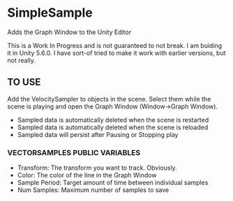 # SimpleSample
Adds the Graph Window to the Unity Editor

This is a Work In Progress and is not guaranteed to not break.
I am buiding it in Unity 5.6.0. I have sort-of tried to make it work with earlier versions, but not really.

## TO USE

Add the VelocitySampler to objects in the scene. Select them while the scene is playing and open the Graph Window (Window->Graph Window).

* Sampled data is automatically deleted when the scene is restarted
* Sampled data is automatically deleted when the scene is reloaded
* Sampled data will persist after Pausing or Stopping play

### VECTORSAMPLES PUBLIC VARIABLES
* Transform: The transform you want to track. Obviously.
* Color: The color of the line in the Graph Window
* Sample Period: Target amount of time between individual samples
* Num Samples: Maximum number of samples to save
